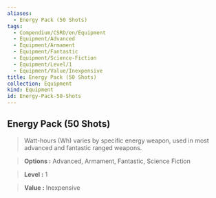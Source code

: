 ```yaml
---
aliases:
  - Energy Pack (50 Shots)
tags:
  - Compendium/CSRD/en/Equipment
  - Equipment/Advanced
  - Equipment/Armament
  - Equipment/Fantastic
  - Equipment/Science-Fiction
  - Equipment/Level/1
  - Equipment/Value/Inexpensive
title: Energy Pack (50 Shots)
collection: Equipment
kind: Equipment
id: Energy-Pack-50-Shots
---
```

## Energy Pack (50 Shots)    
    
>Watt-hours (Wh) varies by specific energy weapon, used in most advanced and fantastic ranged weapons.    
> **Options :** Advanced, Armament, Fantastic, Science Fiction    
> **Level :** 1    
> **Value :** Inexpensive
